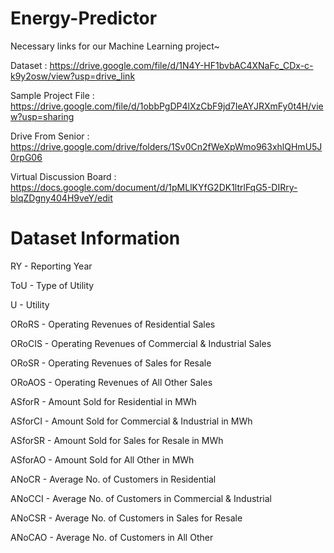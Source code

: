 # Energy-Predictor

Necessary links for our Machine Learning project~

Dataset : https://drive.google.com/file/d/1N4Y-HF1bvbAC4XNaFc_CDx-c-k9y2osw/view?usp=drive_link  

Sample Project File : https://drive.google.com/file/d/1obbPgDP4lXzCbF9jd7IeAYJRXmFy0t4H/view?usp=sharing  

Drive From Senior : https://drive.google.com/drive/folders/1Sv0Cn2fWeXpWmo963xhlQHmU5J0rpG06  

Virtual Discussion Board : https://docs.google.com/document/d/1pMLlKYfG2DK1ltrlFqG5-DIRry-blqZDgny404H9veY/edit

# Dataset Information

RY - Reporting Year

ToU - Type of Utility

U - Utility

ORoRS - Operating Revenues of Residential Sales

ORoCIS - Operating Revenues of Commercial & Industrial Sales

ORoSR - Operating Revenues of Sales for Resale

ORoAOS - Operating Revenues of All Other Sales

ASforR - Amount Sold for Residential in MWh

ASforCI - Amount Sold for Commercial & Industrial in MWh

ASforSR - Amount Sold for Sales for Resale in MWh

ASforAO - Amount Sold for All Other in MWh

ANoCR - Average No. of Customers in Residential

ANoCCI - Average No. of Customers in Commercial & Industrial

ANoCSR - Average No. of Customers in Sales for Resale

ANoCAO - Average No. of Customers in All Other





